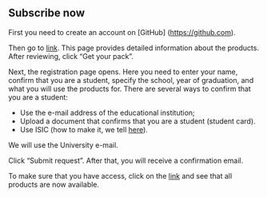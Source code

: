 Subscribe now
-------------

First you need to create an account on \[GitHub\] (https://github.com).

Then go to [link](https://education.github.com/pack). This page provides detailed information about the products. After reviewing, click “Get your pack”.

Next, the registration page opens. Here you need to enter your name, confirm that you are a student, specify the school, year of graduation, and what you will use the products for. There are several ways to confirm that you are a student:

*   Use the e-mail address of the educational institution;
*   Upload a document that confirms that you are a student (student card).
*   Use ISIC (how to make it, we tell [here](https://phys.vsu.ru/long-read/ru/2017-10-22-isic.html)).

We will use the University e-mail.

Click “Submit request”. After that, you will receive a confirmation email.

To make sure that you have access, click on the [link](https://github.com/login?client_id=de7e3b6548f2ed9bbceb&return_to=%2Flogin%2Foauth%2Fauthorize%3Fclient_id%3Dde7e3b6548f2ed9bbceb%26redirect_uri%3Dhttps%253A%252F%252Feducation.github.com%252Fauth%252Fgithubber%252Fcallback%26response_type%3Dcode%26scope%3Duser%26state%3Da83d71555b661954ef0363d9219264db156d978b71fcb467) and see that all products are now available.